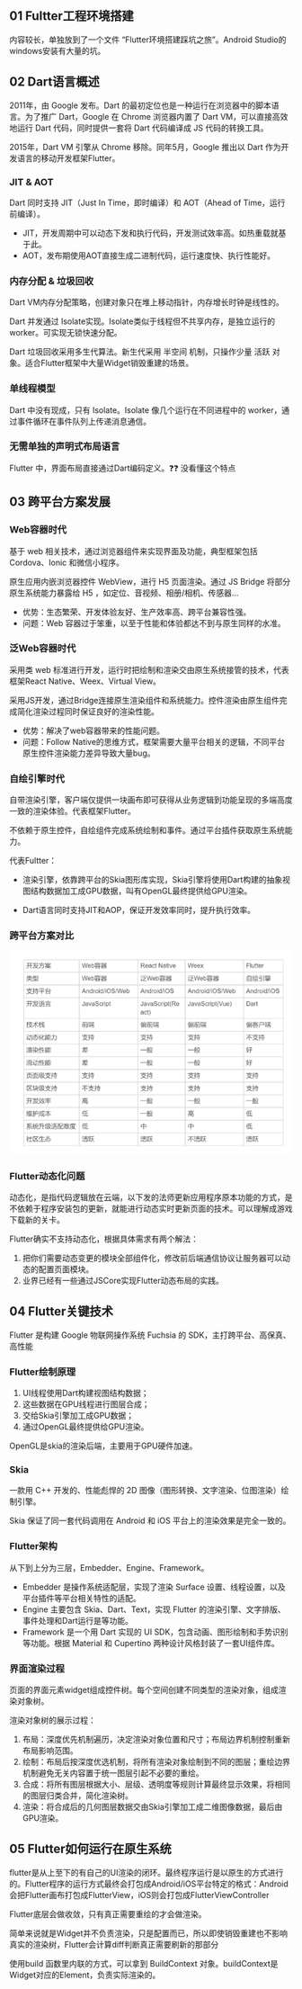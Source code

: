 ## 01 Fultter工程环境搭建

内容较长，单独放到了一个文件 “Flutter环境搭建踩坑之旅”。Android Studio的windows安装有大量的坑。

## 02 Dart语言概述

2011年，由 Google 发布。Dart 的最初定位也是一种运行在浏览器中的脚本语言。为了推广 Dart，Google 在 Chrome 浏览器内置了 Dart VM，可以直接高效地运行 Dart 代码，同时提供一套将 Dart 代码编译成 JS 代码的转换工具。

2015年，Dart VM 引擎从 Chrome 移除。同年5月，Google 推出以 Dart 作为开发语言的移动开发框架Flutter。

### JIT & AOT

Dart 同时支持 JIT（Just In Time，即时编译）和 AOT（Ahead of Time，运行前编译）。

- JIT，开发周期中可以动态下发和执行代码，开发测试效率高。如热重载就基于此。
- AOT，发布期使用AOT直接生成二进制代码，运行速度快、执行性能好。

### 内存分配 & 垃圾回收

Dart VM内存分配策略，创建对象只在堆上移动指针，内存增长时钟是线性的。

Dart 并发通过 Isolate实现。Isolate类似于线程但不共享内存，是独立运行的worker。可实现无锁快速分配。

Dart 垃圾回收采用多生代算法。新生代采用 半空间 机制，只操作少量 活跃 对象。适合Flutter框架中大量Widget销毁重建的场景。

### 单线程模型

Dart 中没有现成，只有 Isolate。Isolate 像几个运行在不同进程中的 worker，通过事件循环在事件队列上传递消息通信。

### 无需单独的声明式布局语言

Flutter 中，界面布局直接通过Dart编码定义。❓❓ 没看懂这个特点

## 03 跨平台方案发展

### Web容器时代

基于 web 相关技术，通过浏览器组件来实现界面及功能，典型框架包括 Cordova、Ionic 和微信小程序。

原生应用内嵌浏览器控件 WebView，进行 H5 页面渲染。通过 JS Bridge 将部分原生系统能力暴露给 H5 ，如定位、音视频、相册/相机、传感器...

- 优势：生态繁荣、开发体验友好、生产效率高、跨平台兼容性强。
- 问题：Web 容器过于笨重，以至于性能和体验都达不到与原生同样的水准。

### 泛Web容器时代

采用类 web 标准进行开发，运行时把绘制和渲染交由原生系统接管的技术，代表框架React Native、Weex、Virtual View。

采用JS开发，通过Bridge连接原生渲染组件和系统能力。控件渲染由原生组件完成简化渲染过程同时保证良好的渲染性能。

- 优势：解决了web容器带来的性能问题。
- 问题：Follow Native的思维方式，框架需要大量平台相关的逻辑，不同平台原生控件渲染能力差异导致大量bug。

### 自绘引擎时代

自带渲染引擎，客户端仅提供一块画布即可获得从业务逻辑到功能呈现的多端高度一致的渲染体验。代表框架Flutter。

不依赖于原生控件，自绘组件完成系统绘制和事件。通过平台插件获取原生系统能力。

代表Fultter：

- 渲染引擎，依靠跨平台的Skia图形库实现，Skia引擎将使用Dart构建的抽象视图结构数据加工成GPU数据，叫有OpenGL最终提供给GPU渲染。

- Dart语言同时支持JIT和AOP，保证开发效率同时，提升执行效率。

### 跨平台方案对比

<img src="img/1585475269(1).jpg">

### Flutter动态化问题

动态化，是指代码逻辑放在云端，以下发的法师更新应用程序原本功能的方式，是不依赖于程序安装包的更新，就能进行动态实时更新页面的技术。可以理解成游戏下载新的关卡。

Flutter确实不支持动态化，根据具体需求有两个解法：

1. 把你们需要动态变更的模块全部组件化，修改前后端通信协议让服务器可以动态的配置页面模块。
2. 业界已经有一些通过JSCore实现Flutter动态布局的实践。

## 04 Flutter关键技术

Flutter 是构建 Google 物联网操作系统 Fuchsia 的 SDK，主打跨平台、高保真、高性能

### Flutter绘制原理

1. UI线程使用Dart构建视图结构数据；
2. 这些数据在GPU线程进行图层合成；
3. 交给Skia引擎加工成GPU数据；
4. 通过OpenGL最终提供给GPU渲染。

OpenGL是skia的渲染后端，主要用于GPU硬件加速。

### Skia

一款用 C++ 开发的、性能彪悍的 2D 图像（图形转换、文字渲染、位图渲染）绘制引擎。

Skia 保证了同一套代码调用在 Android 和 iOS 平台上的渲染效果是完全一致的。

### Flutter架构

从下到上分为三层，Embedder、Engine、Framework。

- Embedder 是操作系统适配层，实现了渲染 Surface 设置、线程设置，以及平台插件等平台相关特性的适配。
- Engine 主要包含 Skia、Dart、Text，实现 Flutter 的渲染引擎、文字排版、事件处理和Dart运行是等功能。
- Framework 是一个用 Dart 实现的 UI SDK，包含动画、图形绘制和手势识别等功能。根据 Material 和 Cupertino 两种设计风格封装了一套UI组件库。

### 界面渲染过程

页面的界面元素widget组成控件树。每个空间创建不同类型的渲染对象，组成渲染对象树。

渲染对象树的展示过程：

1. 布局：深度优先机制遍历，决定渲染对象位置和尺寸；布局边界机制控制重新布局影响范围。
2. 绘制：布局后按深度优选机制，将所有渲染对象绘制到不同的图层；重绘边界机制避免无关内容置于统一图层引起不必要的重绘。
3. 合成：将所有图层根据大小、层级、透明度等规则计算最终显示效果，将相同的图层归类合并，简化渲染树。
4. 渲染：将合成后的几何图层数据交由Skia引擎加工成二维图像数据，最后由GPU渲染。

## 05 Flutter如何运行在原生系统





flutter是从上至下的有自己的UI渲染的闭环。最终程序运行是以原生的方式进行的。Flutter程序的运行方式最终会打包成Android/iOS平台特定的格式：Android会把Flutter画布打包成FlutterView，iOS则会打包成FlutterViewController

Flutter底层会做收敛，只有真正需要重绘的才会做渲染。

简单来说就是Widget并不负责渲染，只是配置而已，所以即使销毁重建也不影响真实的渲染树，Flutter会计算diff判断真正需要刷新的那部分

使用build 函数里内联的方式，可以拿到 BuildContext 对象。buildContext是Widget对应的Element，负责实际渲染的。